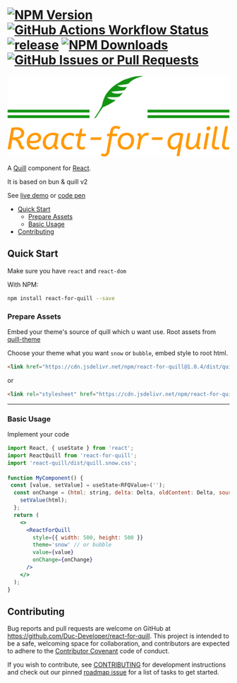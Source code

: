 [![NPM Version](https://img.shields.io/npm/v/react-for-quill?labelColor=%23C12127)](https://www.npmjs.com/package/react-for-quill)
[![GitHub Actions Workflow Status](https://img.shields.io/github/actions/workflow/status/Duc-Developer/react-for-quill/release.yml)](https://github.com/Duc-Developer/react-for-quill/actions/workflows/release.yml)
[![release](https://img.shields.io/github/release-date/Duc-Developer/react-for-quill?display_date=published_at)](https://github.com/Duc-Developer/react-for-quill/releases)
[![NPM Downloads](https://img.shields.io/npm/d18m/react-for-quill)](http://www.npmtrends.com/react-for-quill)
[![GitHub Issues or Pull Requests](https://img.shields.io/github/issues/Duc-Developer/react-for-quill)](https://github.com/Duc-Developer/react-for-quill/issues)
==============================================================================

![react-for-quill-logo](/assets/logo.png)


A [Quill] component for [React].

It is based on bun & quill v2

See [live demo] or [code pen]

[quill]: https://quilljs.com
[react]: https://facebook.github.io/react/
[live demo]: https://duc-developer.github.io/react-for-quill
[code pen]: https://codepen.io/Duc-Developer/pen/LYovqVL

- [Quick Start](#quick-start)
  - [Prepare Assets](#prepare-assets)
  - [Basic Usage](#basic-usage)
- [Contributing](#contributing)

## Quick Start

Make sure you have `react` and `react-dom`

With NPM:
```sh
npm install react-for-quill --save
```

### Prepare Assets
Embed your theme's source of quill which u want use.
Root assets from [quill-theme](https://quilljs.com/docs/customization/themes#themes)

Choose your theme what you want `snow` or `bubble`, embed style to root html.

```html
<link href="https://cdn.jsdelivr.net/npm/react-for-quill@1.0.4/dist/quill.snow.css" rel="stylesheet" />
```
or
```html
<link rel="stylesheet" href="https://cdn.jsdelivr.net/npm/react-for-quill@1.0.4/dist/quill.bubble.css" />
```

---

### Basic Usage

Implement your code
```jsx
import React, { useState } from 'react';
import ReactQuill from 'react-for-quill';
import 'react-quill/dist/quill.snow.css';

function MyComponent() {
 const [value, setValue] = useState<RFQValue>('');
  const onChange = (html: string, delta: Delta, oldContent: Delta, source: EmitterSource) => {
    setValue(html);
  };
  return (
    <>
      <ReactForQuill
        style={{ width: 500, height: 500 }}
        theme='snow' // or bubble
        value={value}
        onChange={onChange}
      />
    </>
  );
}
```

## Contributing

Bug reports and pull requests are welcome on GitHub at https://github.com/Duc-Developer/react-for-quill. This project is intended to be a safe, welcoming space for collaboration, and contributors are expected to adhere to the [Contributor Covenant](/CODE_OF_CONDUCT.md) code of conduct.

If you wish to contribute, see [CONTRIBUTING](/CONTRIBUTING.md) for development instructions and check out our pinned
[roadmap issue](https://github.com/Duc-Developer/react-for-quill/issues) for a list of tasks to get started.
